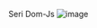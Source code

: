 Seri Dom-Js
![image](https://user-images.githubusercontent.com/59316805/84116653-72525b80-aa5a-11ea-84b7-c67bc8b74957.png)

